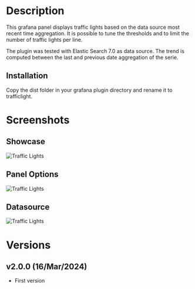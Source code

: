 # Description

This grafana panel displays traffic lights based on the data source most recent time aggregation. It is possible to tune the thresholds and to limit the number of traffic lights per line. 

The plugin was tested with Elastic Search 7.0 as data source.
The trend is computed between the last and previous date aggregation of the serie.

## Installation

Copy the dist folder in your grafana plugin directory and rename it to trafficlight.

# Screenshots

## Showcase

![Traffic Lights](https://raw.githubusercontent.com/snuids/grafana-trafficlights-panel/master/media/Example.png)


## Panel Options

![Traffic Lights](https://raw.githubusercontent.com/snuids/grafana-trafficlights-panel/master/media/Config.png)

## Datasource

![Traffic Lights](https://raw.githubusercontent.com/snuids/grafana-trafficlights-panel/master/media/Datasource.png)


# Versions
## v2.0.0 (16/Mar/2024)
- First version

